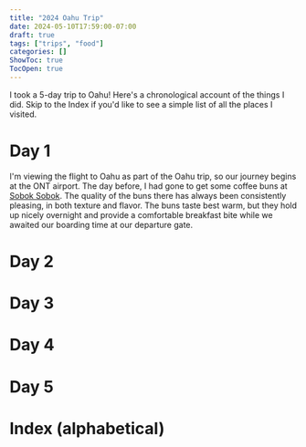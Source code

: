 ```yaml
---
title: "2024 Oahu Trip"
date: 2024-05-10T17:59:00-07:00
draft: true
tags: ["trips", "food"]
categories: []
ShowToc: true
TocOpen: true
---
```


I took a 5-day trip to Oahu! Here's a chronological account of the things I did. Skip to the Index if you'd like to see a simple list of all the places I visited.

# Day 1

I'm viewing the flight to Oahu as part of the Oahu trip, so our journey begins at the ONT airport. The day before, I had gone to get some coffee buns at [Sobok Sobok](https://www.yelp.com/biz/sobok-sobok-rowland-heights). The quality of the buns there has always been consistently pleasing, in both texture and flavor. The buns taste best warm, but they hold up nicely overnight and provide a comfortable breakfast bite while we awaited our boarding time at our departure gate.



# Day 2


# Day 3



# Day 4



# Day 5



# Index (alphabetical)





